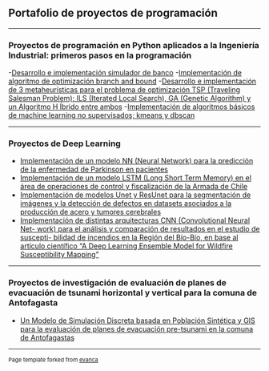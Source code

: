 ## Portafolio de proyectos de programación

---

### Proyectos de programación en Python aplicados a la Ingeniería Industrial: primeros pasos en la programación

-[Desarrollo e implementación simulador de banco](/sample_page)
-[Implementación de algoritmo de optimización branch and bound](/pdf/sample_presentation.pdf)
-[Desarrollo e implementación de 3 metaheurísticas para el problema de optimización TSP (Traveling Salesman Problem); ILS (Iterated Local
Search), GA (Genetic Algorithm) y un Algoritmo H Íbrido entre ambos](http://example.com/)
-[Implementación de algoritmos básicos de machine learning no supervisados; kmeans y dbscan](http://example.com/)
<!---img src="images/dummy_thumbnail.jpg?raw=true"/>--->
---
### Proyectos de Deep Learning

- [Implementación de un modelo NN (Neural Network) para la predicción de la
enfermedad de Parkinson en pacientes](http://example.com/)
- [Implementación de un modelo LSTM (Long Short Term Memory) en el área de
operaciones de control y fiscalización de la Armada de Chile](http://example.com/)
- [Implementación de modelos Unet y ResUnet para la segmentación de imágenes
y la detección de defectos en datasets asociados a la producción de acero y
tumores cerebrales](http://example.com/)
- [Implementación de distintas arquitecturas CNN (Convolutional Neural Net-
work) para el análisis y comparación de resultados en el estudio de suscepti-
bilidad de incendios en la Región del Bío-Bío, en base al artículo científico “A
Deep Learning Ensemble Model for Wildfire Susceptibility Mapping”](http://example.com/)

---
### Proyectos de investigación de evaluación de planes de evacuación de tsunami horizontal y vertical para la comuna de Antofagasta

- [Un Modelo de Simulación Discreta basada en Población Sintética y GIS para la
evaluación de planes de evacuación pre-tsunami en la comuna de Antofagastas](http://example.com/)


---
<p style="font-size:11px">Page template forked from <a href="https://github.com/evanca/quick-portfolio">evanca</a></p>
<!-- Remove above link if you don't want to attibute -->
